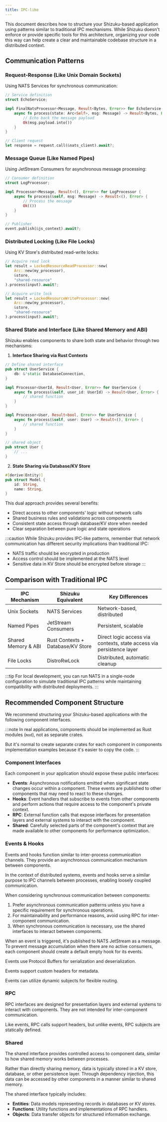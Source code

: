 ```yaml
---
title: IPC-like
---
```


This document describes how to structure your Shizuku-based application using patterns similar to traditional IPC mechanisms. While Shizuku doesn't enforce or provide specific tools for this architecture, organizing your code this way can help create a clear and maintainable codebase structure in a distributed context.

## Communication Patterns

### Request-Response (Like Unix Domain Sockets)

Using NATS Services for synchronous communication:

```rust
// Service definition
struct EchoService;

impl FinalNatsProcessor<Message, Result<Bytes, Error>> for EchoService {
    async fn process(state: Arc<Self>, msg: Message) -> Result<Bytes, Error> {
        // Echo back the message payload
        Ok(msg.payload.into())
    }
}

// Client request
let response = request.call(&nats_client).await?;
```

### Message Queue (Like Named Pipes)

Using JetStream Consumers for asynchronous message processing:

```rust
// Consumer definition
struct LogProcessor;

impl Processor<Message, Result<(), Error>> for LogProcessor {
    async fn process(&self, msg: Message) -> Result<(), Error> {
        // Process the message
        Ok(())
    }
}

// Publisher
event.publish(&js_context).await?;
```

### Distributed Locking (Like File Locks)

Using KV Store's distributed read-write locks:

```rust
// Acquire read lock
let result = LockedResourceReadProcessor::new(
    Arc::new(my_processor),
    &store,
    "shared-resource"
).process(input).await?;

// Acquire write lock
let result = LockedResourceWriteProcessor::new(
    Arc::new(my_processor),
    &store,
    "shared-resource"
).process(input).await?;
```

### Shared State and Interface (Like Shared Memory and ABI)

Shizuku enables components to share both state and behavior through two mechanisms:

1. **Interface Sharing via Rust Contexts**
```rust
// Define shared interface
pub struct UserService {
    db: &'static DatabaseConnection,
}

impl Processor<UserId, Result<User, Error>> for UserService {
    async fn process(&self, user_id: UserId) -> Result<User, Error> {
        // shared function
    }
}

impl Processor<User, Result<bool, Error>> for UserService {
    async fn process(&self, user: User) -> Result<(), Error> {
        // shared function
    }
}

// shared object
pub struct User {
    // ...
}
```

2. **State Sharing via Database/KV Store**
```rust
#[derive(Entity)]
pub struct Model {
    id: String,
    name: String,
}
```

This dual approach provides several benefits:
- Direct access to other components' logic without network calls
- Shared business rules and validations across components
- Consistent state access through database/KV store when needed
- Clear separation between pure logic and state operations

:::caution
While Shizuku provides IPC-like patterns, remember that network communication has different security implications than traditional IPC:

- NATS traffic should be encrypted in production
- Access control should be implemented at the NATS level
- Sensitive data in KV Store should be encrypted before storage
:::

## Comparison with Traditional IPC

| IPC Mechanism | Shizuku Equivalent | Key Differences |
|--------------|-------------------|-----------------|
| Unix Sockets | NATS Services | Network-based, distributed |
| Named Pipes | JetStream Consumers | Persistent, scalable |
| Shared Memory & ABI | Rust Contexts + Database/KV Store | Direct logic access via contexts, state access via persistence layer |
| File Locks | DistroRwLock | Distributed, automatic cleanup |

:::tip
For local development, you can run NATS in a single-node configuration to simulate traditional IPC patterns while maintaining compatibility with distributed deployments.
:::


## Recommended Component Structure

We recommend structuring your Shizuku-based applications with the following component interfaces. 

:::note
In real applications, components should be implemented as Rust modules (`mod`), not as separate crates.

But it's normal to create separate crates for each component in components implementation examples because it's easier to copy the code.
:::

### Component Interfaces

Each component in your application should expose these public interfaces:

- **Events**: Asynchronous notifications emitted when significant state changes occur within a component. These events are published to other components that may need to react to these changes.
- **Hooks**: Event handlers that subscribe to events from other components and perform actions that require access to the component's private context.
- **RPC**: External function calls that expose interfaces for presentation layers and external systems to interact with the component.
- **Shared**: Carefully selected parts of the component's context that are made available to other components for performance optimization.

### Events & Hooks

Events and hooks function similar to inter-process communication channels. They provide an asynchronous communication mechanism between components.

In the context of distributed systems, events and hooks serve a similar purpose to IPC channels between processes, enabling loosely coupled communication.

When considering synchronous communication between components:

1. Prefer asynchronous communication patterns unless you have a specific requirement for synchronous operations.
2. For maintainability and performance reasons, avoid using RPC for inter-component communication.
3. When synchronous communication is necessary, use the shared interfaces to interact between components.

When an event is triggered, it's published to NATS JetStream as a message. To prevent message accumulation when there are no active consumers, each component should create a default empty hook for its events.

Events use Protocol Buffers for serialization and deserialization.

Events support custom headers for metadata.

Events can utilize dynamic subjects for flexible routing.

### RPC

RPC interfaces are designed for presentation layers and external systems to interact with components. They are not intended for inter-component communication.

Like events, RPC calls support headers, but unlike events, RPC subjects are statically defined.

### Shared

The shared interface provides controlled access to component data, similar to how shared memory works between processes.

Rather than directly sharing memory, data is typically stored in a KV store, database, or other persistence layer. Through dependency injection, this data can be accessed by other components in a manner similar to shared memory.

The shared interface typically includes:

- **Entities**: Data models representing records in databases or KV stores.
- **Functions**: Utility functions and implementations of RPC handlers.
- **Objects**: Data transfer objects for structured information exchange.